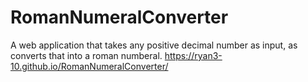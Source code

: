 # RomanNumeralConverter
A web application that takes any positive decimal number as input, as converts that into a roman numberal. 
https://ryan3-10.github.io/RomanNumeralConverter/
